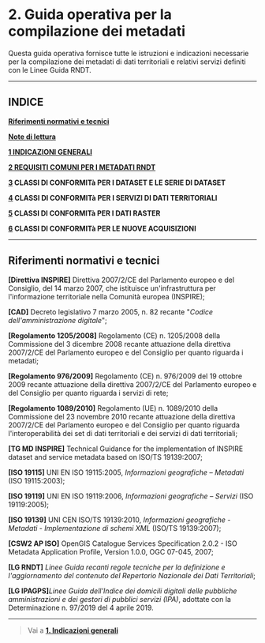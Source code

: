 # 2. Guida operativa per la compilazione dei metadati
Questa guida operativa fornisce tutte le istruzioni e indicazioni necessarie per la compilazione dei metadati di dati territoriali e relativi servizi definiti con le Linee Guida RNDT.

---

## **INDICE**

**[Riferimenti normativi e tecnici](#rif-norme)**

**[Note di lettura](#note-lettura)**

**[1 INDICAZIONI GENERALI](general-overview)**

**[2 REQUISITI COMUNI PER I METADATI RNDT](common)**

**[3](#_Toc40042928) CLASSI DI CONFORMITà PER I DATASET E LE SERIE DI DATASET**

**[4](#_Toc40042936) CLASSI DI CONFORMITà PER I SERVIZI DI DATI TERRITORIALI**

**[5](#_Toc40042942) CLASSI DI CONFORMITà PER I DATI RASTER**

**[6](#_Toc40042947) CLASSI DI CONFORMITà PER LE NUOVE ACQUISIZIONI**

---

## <a name=rif-norme> Riferimenti normativi e tecnici </a>

**[Direttiva INSPIRE]** Direttiva 2007/2/CE del Parlamento europeo e del Consiglio, del 14 marzo 2007, che istituisce un&#39;infrastruttura per l&#39;informazione territoriale nella Comunità europea (INSPIRE);

**[CAD]** Decreto legislativo 7 marzo 2005, n. 82 recante &quot;_Codice dell&#39;amministrazione digitale_&quot;;

**[Regolamento 1205/2008]** Regolamento (CE) n. 1205/2008 della Commissione del 3 dicembre 2008 recante attuazione della direttiva 2007/2/CE del Parlamento europeo e del Consiglio per quanto riguarda i metadati;

**[Regolamento 976/2009]** Regolamento (CE) n. 976/2009 del 19 ottobre 2009 recante attuazione della direttiva 2007/2/CE del Parlamento europeo e del Consiglio per quanto riguarda i servizi di rete;

**[Regolamento 1089/2010]** Regolamento (UE) n. 1089/2010 della Commissione del 23 novembre 2010 recante attuazione della direttiva 2007/2/CE del Parlamento europeo e del Consiglio per quanto riguarda l&#39;interoperabilità dei set di dati territoriali e dei servizi di dati territoriali;

**[TG MD INSPIRE]** Technical Guidance for the implementation of INSPIRE dataset and service metadata based on ISO/TS 19139:2007;

**[ISO 19115]** UNI EN ISO 19115:2005, _Informazioni geografiche – Metadati_ (ISO 19115:2003);

**[ISO 19119]** UNI EN ISO 19119:2006, _Informazioni geografiche – Servizi_ (ISO 19119:2005);

**[ISO 19139]** UNI CEN ISO/TS 19139:2010, _Informazioni geografiche - Metadati - Implementazione di schemi XML_ (ISO/TS 19139:2007);

**[CSW2 AP ISO]** OpenGIS Catalogue Services Specification 2.0.2 - ISO Metadata Application Profile, Version 1.0.0, OGC 07-045, 2007;

**[LG RNDT]** _Linee Guida recanti regole tecniche per la definizione e l&#39;aggiornamento del contenuto del Repertorio Nazionale dei Dati Territoriali_;

**[LG IPAGPS]**_Linee Guida dell&#39;Indice dei domicili digitali delle pubbliche amministrazioni e dei gestori di pubblici servizi (IPA)_, adottate con la Determinazione n. 97/2019 del 4 aprile 2019.

---

>Vai a [**1. Indicazioni generali**](general-overview)
